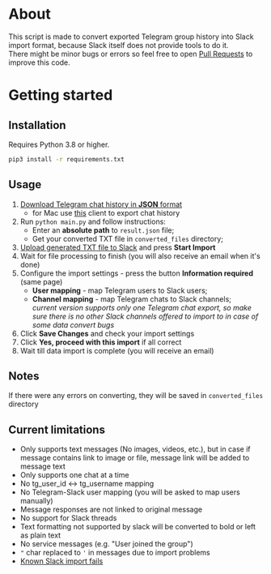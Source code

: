 # About
This script is made to convert exported Telegram group history into Slack import format, because Slack itself does not provide tools to do it.  
There might be minor bugs or errors so feel free to open [Pull Requests](https://github.com/TurboKach/telegram-to-slack-history-converter/compare) to improve this code.

# Getting started

## Installation
Requires Python 3.8 or higher.

```bash
pip3 install -r requirements.txt
```

## Usage
1. [Download Telegram chat history in **JSON** format](https://telegram.org/blog/export-and-more)
   - for Mac use [this](https://telegram.org/dl/desktop/mac) client to export chat history
2. Run `python main.py` and follow instructions:
   - Enter an **absolute path** to `result.json` file;
   - Get your converted TXT file in `converted_files` directory;
3. [Upload generated TXT file to Slack](https://slack.com/services/import/csv) and press **Start Import**
4. Wait for file processing to finish (you will also receive an email when it's done)
5. Configure the import settings - press the button **Information required** (same page)
   - **User mapping** - map Telegram users to Slack users;
   - **Channel mapping** - map Telegram chats to Slack channels;  
   *current version supports only one Telegram chat export, so make sure there is no other Slack channels offered to import to in case of some data convert bugs*
6. Click **Save Changes** and check your import settings
7. Click **Yes, proceed with this import** if all correct
8. Wait till data import is complete (you will receive an email)

## Notes
If there were any errors on converting, they will be saved in `converted_files` directory

## Current limitations
- Only supports text messages (No images, videos, etc.), but in case if message contains link to image or file, message link will be added to message text
- Only supports one chat at a time
- No tg_user_id <-> tg_username mapping
- No Telegram-Slack user mapping (you will be asked to map users manually)
- Message responses are not linked to original message
- No support for Slack threads
- Text formatting not supported by slack will be converted to bold or left as plain text
- No service messages (e.g. "User joined the group")
- `"` char replaced to `'` in messages due to import problems
- [Known Slack import fails](https://github.com/TurboKach/telegram-to-slack-history-converter/issues/1#issue-2074706121)
